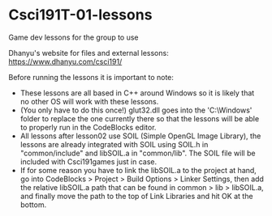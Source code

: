 # Csci191T-01-lessons
Game dev lessons for the group to use

Dhanyu's website for files and external lessons: https://www.dhanyu.com/csci191/

Before running the lessons it is important to note: 
- These lessons are all based in C++ around Windows so it is likely that no other OS 
  will work with these lessons.
- (You only have to do this once!) glut32.dll goes into the 'C:\Windows' folder to 
  replace the one currently there so that the lessons will be able to properly run 
  in the CodeBlocks editor.
- All lessons after lesson02 use SOIL (Simple OpenGL Image Library), the lessons are
  already integrated with SOIL using SOIL.h in "common/include" and libSOIL.a in 
  "common/lib". The SOIL file will be included with Csci191games just in case.
 - If for some reason you have to link the libSOIL.a to the project at hand, go 
   into CodeBlocks > Project > Build Options > Linker Settings, then add the relative 
   libSOIL.a path that can be found in common > lib > libSOIL.a, and finally move
   the path to the top of Link Libraries and hit OK at the bottom.
  
